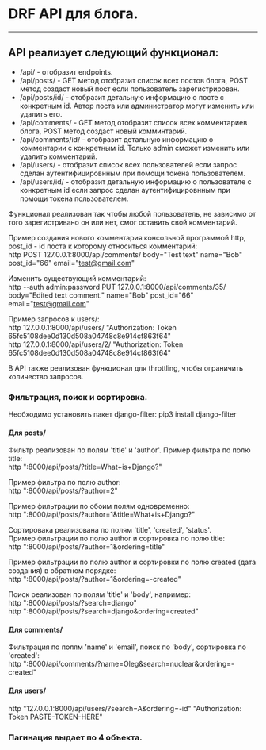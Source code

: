 # DRF API для блога.
---

## API реализует следующий функционал:

* /api/ - отобразит endpoints.  
* /api/posts/ - GET метод отобразит список всех постов блога, POST метод создаст новый пост если пользователь зарегистрирован.  
* /api/posts/id/ - отобразит детальную информацию о посте с конкретным id. Автор поста или администратор могут изменить или удалить его.  
* /api/comments/ - GET метод отобразит список всех комментариев блога, POST метод создаст новый комминтарий.
* /api/comments/id/ - отобразит детальную информацию о комментарии с конкретным id. Только admin сможет изменить или удалить комментарий.
* /api/users/ - отобразит список всех пользователей если запрос сделан аутентифицировнным при помощи токена пользователем.
* /api/users/id/ - отобразит детальную информацию о пользователе с конкретным id если запрос сделан аутентифицировнным при помощи токена пользователем.

Функционал реализован так чтобы любой пользователь, не зависимо от того зарегистривано он или нет, смог оставить свой комментарий.  

Пример создания нового комментария консольной программой http, post_id - id поста к которому относиться комментарий:  
http POST 127.0.0.1:8000/api/comments/ body="Test text" name="Bob" post_id="66" email="test@gmail.com"

Изменить существующий комментарий:  
http --auth admin:password PUT 127.0.0.1:8000/api/comments/35/ body="Edited text comment." name="Bob" post_id="66" email="test@gmail.com"
   
Пример запросов к users/:  
http 127.0.0.1:8000/api/users/ "Authorization: Token 65fc5108dee0d130d508a04748c8e914cf863f64"  
http 127.0.0.1:8000/api/users/2/ "Authorization: Token 65fc5108dee0d130d508a04748c8e914cf863f64"

В API также реализован функционал для throttling, чтобы ограничить количество запросов.

### Фильтрация, поиск и сортировка.

Необходимо установить пакет django-filter: pip3 install django-filter

#### Для posts/  
Фильтр реализован по полям 'title' и 'author'. Пример фильтра по полю title:  
http ":8000/api/posts/?title=What+is+Django?"

Пример фильтра по полю author:  
http ":8000/api/posts/?author=2"

Пример фильтрации по обоим полям одновременно:  
http ":8000/api/posts/?author=1&title=What+is+Django?"

Сортировака реализована по полям 'title', 'created', 'status'.  
Пример фильтрации по полю author и сортировка по полю title:  
http ":8000/api/posts/?author=1&ordering=title"

Пример фильтрации по полю author и сортировки по полю created (дата создания) в обратном порядке:  
http ":8000/api/posts/?author=1&ordering=-created"

Поиск реализован по полям 'title' и 'body', например:  
http ":8000/api/posts/?search=django"  
http ":8000/api/posts/?search=django&ordering=created"

#### Для comments/  
Фильтрация по полям 'name' и 'email', поиск по 'body', сортировка по 'created':  
http ":8000/api/comments/?name=Oleg&search=nuclear&ordering=-created"

#### Для users/  
http "127.0.0.1:8000/api/users/?search=A&ordering=-id" "Authorization: Token PASTE-TOKEN-HERE"  

### Пагинация выдает по 4 объекта.

